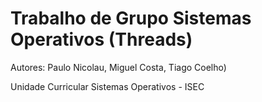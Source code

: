 # Trabalho de Grupo Sistemas Operativos (Threads)
Autores: Paulo Nicolau, Miguel Costa, Tiago Coelho)

Unidade Curricular Sistemas Operativos - ISEC
